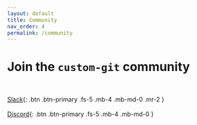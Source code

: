```yaml
---
layout: default
title: Community
nav_order: 4
permalink: /community
---
```


# Join the `custom-git` community
<br>

[<i class="fab fa-slack fa-x"></i> Slack](https://join.slack.com/t/custom-git/shared_invite/zt-ss0s481u-5_4W07rXpb_Gycncq_M1eQ){: .btn .btn-primary .fs-5 .mb-4 .mb-md-0 .mr-2 }<br><br>
[<i class="fab fa-discord fa-2"></i> Discord](https://discord.gg/PYYg9gtFtR){: .btn .btn-primary .fs-5 .mb-4 .mb-md-0 }<br><br>